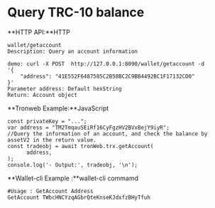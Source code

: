 # Query TRC-10 balance

**HTTP API:**HTTP

```text
wallet/getaccount
Description: Query an account information

demo: curl -X POST  http://127.0.0.1:8090/wallet/getaccount -d 
'{
    "address": "41E552F6487585C2B58BC2C9BB4492BC1F17132CD0"
}'
Parameter address: Default hexString
Return: Account object
```

**Tronweb Example:**JavaScript

```text
const privateKey = "..."; 
var address = "TM2TmqauSEiRf16CyFgzHV2BVxBejY9iyR";  
//Query the information of an account, and check the balance by assetV2 in the return value.
const tradeobj = await tronWeb.trx.getAccount(
      address,
);
console.log('- Output:', tradeobj, '\n');
```

**Wallet-cli Example :**wallet-cli commamd

```text
#Usage : GetAccount Address
GetAccount TWbcHNCYzqAGbrQteKnseKJdxfzBHyTfuh
```

